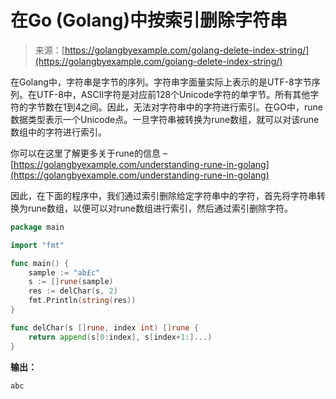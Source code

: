 <!--yml

类别：未分类

日期：2024-10-13 06:13:55

-->

# 在Go (Golang)中按索引删除字符串

> 来源：[https://golangbyexample.com/golang-delete-index-string/](https://golangbyexample.com/golang-delete-index-string/)

在Golang中，字符串是字节的序列。字符串字面量实际上表示的是UTF-8字节序列。在UTF-8中，ASCII字符是对应前128个Unicode字符的单字节。所有其他字符的字节数在1到4之间。因此，无法对字符串中的字符进行索引。在GO中，rune数据类型表示一个Unicode点。一旦字符串被转换为rune数组，就可以对该rune数组中的字符进行索引。

你可以在这里了解更多关于rune的信息 – [https://golangbyexample.com/understanding-rune-in-golang](https://golangbyexample.com/understanding-rune-in-golang)

因此，在下面的程序中，我们通过索引删除给定字符串中的字符，首先将字符串转换为rune数组，以便可以对rune数组进行索引，然后通过索引删除字符。

```go
package main

import "fmt"

func main() {
    sample := "ab£c"
    s := []rune(sample)
    res := delChar(s, 2)
    fmt.Println(string(res))
}

func delChar(s []rune, index int) []rune {
    return append(s[0:index], s[index+1:]...)
}
```

**输出：**

```go
abc
```
